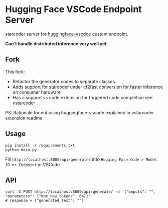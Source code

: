 # Hugging Face VSCode Endpoint Server

starcoder server for [huggingface-vscdoe](https://github.com/huggingface/huggingface-vscode) custom endpoint.

**Can't handle distributed inference very well yet.**

## Fork

This fork:

- Refactor the generator codes to separate classes
- Adds support for starcoder under ct2fast conversion for faster inference on consumer hardware
- Has a support vs code extension for triggered code completion see [vstarcoder](https://github.com/piratos/vstarcoder)

PS: Rationale for not using huggingface-vscode explained in vstarcoder extension readme

## Usage

```shell
pip install -r requirements.txt
python main.py
```

Fill `http://localhost:8000/api/generate/` into `Hugging Face Code > Model ID or Endpoint` in VSCode.

## API

```shell
curl -X POST http://localhost:8000/api/generate/ -d '{"inputs": "", "parameters": {"max_new_tokens": 64}}'
# response = {"generated_text": ""}
```
